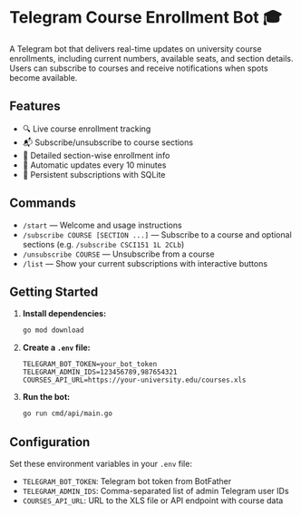 # Telegram Course Enrollment Bot 🎓

A Telegram bot that delivers real-time updates on university course enrollments, including current numbers, available seats, and section details. Users can subscribe to courses and receive notifications when spots become available.

## Features

- 🔍 Live course enrollment tracking
- 📬 Subscribe/unsubscribe to course sections
- 👀 Detailed section-wise enrollment info
- 🔄 Automatic updates every 10 minutes
- 💾 Persistent subscriptions with SQLite

## Commands

- `/start` — Welcome and usage instructions
- `/subscribe COURSE [SECTION ...]` — Subscribe to a course and optional sections (e.g. `/subscribe CSCI151 1L 2CLb`)
- `/unsubscribe COURSE` — Unsubscribe from a course
- `/list` — Show your current subscriptions with interactive buttons

## Getting Started

1. **Install dependencies:**
    ```bash
    go mod download
    ```

2. **Create a `.env` file:**
    ```env
    TELEGRAM_BOT_TOKEN=your_bot_token
    TELEGRAM_ADMIN_IDS=123456789,987654321
    COURSES_API_URL=https://your-university.edu/courses.xls
    ```

3. **Run the bot:**
    ```bash
    go run cmd/api/main.go
    ```

## Configuration

Set these environment variables in your `.env` file:
- `TELEGRAM_BOT_TOKEN`: Telegram bot token from BotFather
- `TELEGRAM_ADMIN_IDS`: Comma-separated list of admin Telegram user IDs
- `COURSES_API_URL`: URL to the XLS file or API endpoint with course data
